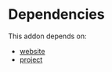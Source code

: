 # Dependencies

This addon depends on:

- [website](../../../../odoo-bringout-oca-ocb-website)
- [project](../../../../../oca-ocb-project/odoo-bringout-oca-ocb-project)
